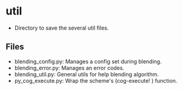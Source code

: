 # util
* Directory to save the several util files.

## Files
* blending_config.py: Manages a config set during blending.
* blending_error.py: Manages an error codes.
* blending_util.py: General utils for help blending algorithm.
* py_cog_execute.py: Wrap the scheme's (cog-execute! ) function.
